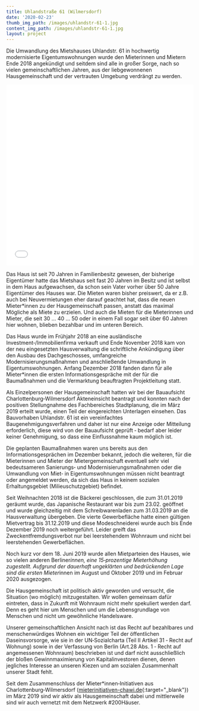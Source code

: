 ```yaml
---
title: Uhlandstraße 61 (Wilmersdorf)
date: '2020-02-23'
thumb_img_path: /images/uhlandstr-61-1.jpg
content_img_path: /images/uhlandstr-61-1.jpg
layout: project
---
```

Die Umwandlung des Mietshauses Uhlandstr. 61 in hochwertig modernisierte Eigentumswohnungen wurde den Mieterinnen und Mietern Ende 2018  angekündigt und seitdem sind alle in großer Sorge, nach so vielen gemeinschaftlichen Jahren, aus der liebgewonnenen Hausgemeinschaft und der vertrauten Umgebung verdrängt zu werden.

<iframe title="" aria-label="Locator-Karte" id="datawrapper-chart-Dndaf" src="//datawrapper.dwcdn.net/Dndaf/1/" scrolling="no" frameborder="0" style="width: 0; min-width: 100% !important; border: none;" height="486"></iframe><script type="text/javascript">!function(){"use strict";window.addEventListener("message",function(a){if(void 0!==a.data["datawrapper-height"])for(var e in a.data["datawrapper-height"]){var t=document.getElementById("datawrapper-chart-"+e)||document.querySelector("iframe[src*='"+e+"']");t&&(t.style.height=a.data["datawrapper-height"][e]+"px")}})}();
</script>

Das Haus ist seit 70 Jahren in Familienbesitz gewesen, der bisherige Eigentümer hatte das Mietshaus seit fast 20 Jahren im Besitz und ist selbst in dem Haus aufgewachsen, da schon sein Vater vorher über 50 Jahre Eigentümer des Hauses war. Die Mieten waren bisher preiswert, da er z.B. auch bei Neuvermietungen eher darauf geachtet hat, dass die neuen Mieter\*innen zu der Hausgemeinschaft passen, anstatt das maximal Mögliche als Miete zu erzielen. Und auch die Mieten für die Mieterinnen und Mieter, die seit 30 … 40 … 50 oder in einem Fall sogar seit über 60 Jahren hier wohnen, blieben bezahlbar und im unteren Bereich.

Das Haus wurde im Frühjahr 2018 an eine ausländische Investment‐/Immobilienfirma verkauft und Ende November 2018 kam von der neu eingesetzten Hausverwaltung die schriftliche Ankündigung über den Ausbau des Dachgeschosses, umfangreiche Modernisierungsmaßnahmen und anschließende Umwandlung in Eigentumswohnungen. Anfang Dezember 2018 fanden dann für alle Mieter*innen die ersten Informationsgespräche mit der für die Baumaßnahmen und die Vermarktung beauftragten Projektleitung statt.

Als Einzelpersonen der Hausgemeinschaft hatten wir bei der Bauaufsicht Charlottenburg‐Wilmersdorf Akteneinsicht beantragt und konnten nach der positiven Stellungnahme des Fachbereiches Stadtplanung, die im März 2019 erteilt wurde, einen Teil der eingereichten Unterlagen einsehen. Das Bauvorhaben Uhlandstr. 61 ist ein vereinfachtes Baugenehmigungsverfahren und daher ist nur eine Anzeige oder Mitteilung erforderlich, diese wird von der Bauaufsicht geprüft ‐ bedarf aber leider keiner Genehmigung, so dass eine Einflussnahme kaum möglich ist.

Die geplanten Baumaßnahmen waren uns bereits aus den Informationsgesprächen im Dezember bekannt, jedoch die weiteren, für die Mieterinnen und Mieter der Mietergemeinschaft eventuell sehr viel bedeutsameren Sanierungs‐ und Modernisierungsmaßnahmen oder die Umwandlung von Miet‐ in Eigentumswohnungen müssen nicht beantragt oder angemeldet werden, da sich das Haus in keinem sozialen Erhaltungsgebiet (Milieuschutzgebiet) befindet.

Seit Weihnachten 2018 ist die Bäckerei geschlossen, die zum 31.01.2019 geräumt wurde, das Japanische Restaurant war bis zum 23.02. geöffnet und wurde gleichzeitig mit dem Schreibwarenladen zum 31.03.2019 an die Hausverwaltung übergeben. Die vierte Gewerbefläche hatte einen gültigen Mietvertrag bis 31.12.2019 und diese Modeschneiderei wurde auch bis Ende Dezember 2019 noch weitergeführt. Leider greift das Zweckentfremdungsverbot nur bei leerstehendem Wohnraum und nicht bei leerstehenden Gewerbeflächen.

Noch kurz vor dem 18. Juni 2019 wurde allen Mietparteien des Hauses, wie so vielen anderen Berliner*innen, eine 15‐prozentige Mieterhöhung zugestellt. Aufgrund der dauerhaft ungeklärten und bedrückenden Lage sind die ersten Mieter*innen im August und Oktober 2019 und im Februar 2020 ausgezogen.

Die Hausgemeinschaft ist politisch aktiv geworden und versucht, die Situation (wo möglich) mitzugestalten. Wir wollen gemeinsam dafür eintreten, dass in Zukunft mit Wohnraum nicht mehr spekuliert werden darf. Denn es geht hier um Menschen und um die Lebensgrundlage von Menschen und nicht um gewöhnliche Handelsware.

Unserer gemeinschaftlichen Ansicht nach ist das Recht auf bezahlbares und menschenwürdiges Wohnen ein wichtiger Teil der öffentlichen Daseinsvorsorge, wie sie in der UN‐Sozialcharta (Teil II Artikel 31 ‐ Recht auf Wohnung) sowie in der Verfassung von Berlin (Art.28 Abs. 1 ‐ Recht auf angemessenen Wohnraum) beschrieben ist und darf nicht ausschließlich der bloßen Gewinnmaximierung von Kapitalinvestoren dienen, denen jegliches Interesse an unseren Kiezen und am sozialen Zusammenhalt unserer Stadt fehlt.

Seit dem Zusammenschluss der Mieter*innen‐Initiativen aus Charlottenburg‐Wilmersdorf ([mieterinitiativen-chawi.de](http://mieterinitiativen-chawi.de/){:target="_blank"}) im März 2019 sind wir aktiv als Hausgemeinschaft dabei und mittlerweile sind wir auch vernetzt mit dem Netzwerk #200Häuser.
